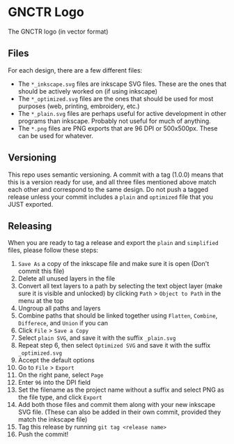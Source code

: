 # GNCTR Logo
The GNCTR logo (in vector format)

## Files
For each design, there are a few different files:

- The `*_inkscape.svg` files are inkscape SVG files.  These are the ones that should be actively worked on (if using inkscape)
- The `*_optimized.svg` files are the ones that should be used for most purposes (web, printing, embroidery, etc.)
- The `*_plain.svg` files are perhaps useful for active development in other programs than inkscape.  Probably not useful for much of anything.
- The `*.png` files are PNG exports that are 96 DPI or 500x500px.  These can be used for whatever.

## Versioning
This repo uses semantic versioning.
A commit with a tag (1.0.0) means that this is a version ready for use, and all three files mentioned above match each other and correspond to the same design.
Do not push a tagged release unless your commit includes a `plain` and `optimized` file that you JUST exported.

## Releasing
When you are ready to tag a release and export the `plain` and `simplified` files, please follow these steps:

1. `Save As` a copy of the inkscape file and make sure it is open (Don't commit this file)
2. Delete all unused layers in the file
3. Convert all text layers to a path by selecting the text object layer (make sure it is visible and unlocked) by clicking `Path` > `Object to Path` in the menu at the top
4. Ungroup all paths and layers
5. Combine paths that should be linked together using `Flatten`, `Combine`, `Differece`, and `Union` if you can
6. Click `File` > `Save a Copy`
7. Select `plain SVG`, and save it with the suffix `_plain.svg`
8. Repeat step 6, then select `Optimized SVG` and save it with the suffix `_optimized.svg`
9. Accept the default options
10. Go to `File` > `Export`
11. On the right pane, select `Page`
12. Enter `96` into the DPI field
13. Set the filename as the project name without a suffix and select PNG as the file type, and click `Export`
14. Add both those files and commit them along with your new inkscape SVG file.  (These can also be added in their own commit, provided they match the inkscape file)
15. Tag this release by running `git tag <release name>`
16. Push the commit!
